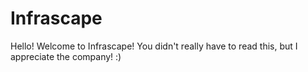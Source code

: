 # Infrascape

Hello! Welcome to Infrascape!
You didn't really have to read this, but I appreciate the company! :)

